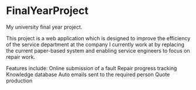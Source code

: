 # FinalYearProject

My university final year project.

This project is a web application which is designed to improve the efficiency of the service department at the company I currently work at
by replacing the current paper-based system and enabling service engineers to focus on repair work.

Features include:
  Online submission of a fault
  Repair progress tracking
  Knowledge database
  Auto emails sent to the required person
  Quote production
